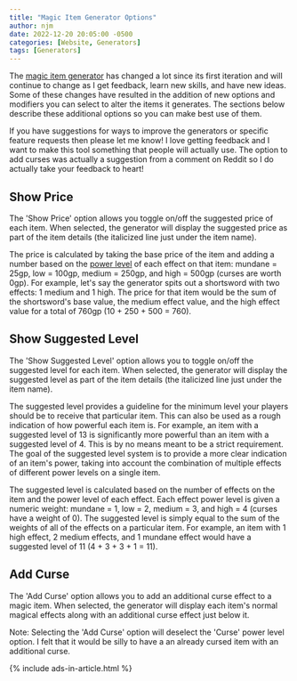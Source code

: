 ```yaml
---
title: "Magic Item Generator Options"
author: njm
date: 2022-12-20 20:05:00 -0500
categories: [Website, Generators]
tags: [Generators]
---
```


The [magic item generator](/generators/magic-item-generator.html) has changed a lot since its first iteration and will continue to change as I get feedback, learn new skills, and have new ideas. Some of these changes have resulted in the addition of new options and modifiers you can select to alter the items it generates. The sections below describe these additional options so you can make best use of them.

If you have suggestions for ways to improve the generators or specific feature requests then please let me know! I love getting feedback and I want to make this tool something that people will actually use. The option to add curses was actually a suggestion from a comment on Reddit so I do actually take your feedback to heart!

## Show Price

The 'Show Price' option allows you toggle on/off the suggested price of each item. When selected, the generator will display the suggested price as part of the item details (the italicized line just under the item name).

The price is calculated by taking the base price of the item and adding a number based on the [power level](/posts/magic-item-generator-power-levels/) of each effect on that item: mundane = 25gp, low = 100gp, medium = 250gp, and high = 500gp (curses are worth 0gp). For example, let's say the generator spits out a shortsword with two effects: 1 medium and 1 high. The price for that item would be the sum of the shortsword's base value, the medium effect value, and the high effect value for a total of 760gp (10 + 250 + 500 = 760).

## Show Suggested Level

The 'Show Suggested Level' option allows you to toggle on/off the suggested level for each item. When selected, the generator will display the suggested level as part of the item details (the italicized line just under the item name).

The suggested level provides a guideline for the minimum level your players should be to receive that particular item. This can also be used as a rough indication of how powerful each item is. For example, an item with a suggested level of 13 is significantly more powerful than an item with a suggested level of 4. This is by no means meant to be a strict requirement. The goal of the suggested level system is to provide a more clear indication of an item's power, taking into account the combination of multiple effects of different power levels on a single item.

The suggested level is calculated based on the number of effects on the item and the power level of each effect. Each effect power level is given a numeric weight: mundane = 1, low = 2, medium = 3, and high = 4 (curses have a weight of 0). The suggested level is simply equal to the sum of the weights of all of the effects on a particular item. For example, an item with 1 high effect, 2 medium effects, and 1 mundane effect would have a suggested level of 11 (4 + 3 + 3 + 1 = 11). 

## Add Curse

The 'Add Curse' option allows you to add an additional curse effect to a magic item. When selected, the generator will display each item's normal magical effects along with an additional curse effect just below it.

Note: Selecting the 'Add Curse' option will deselect the 'Curse' power level option. I felt that it would be silly to have a an already cursed item with an additional curse.

{% include ads-in-article.html %}